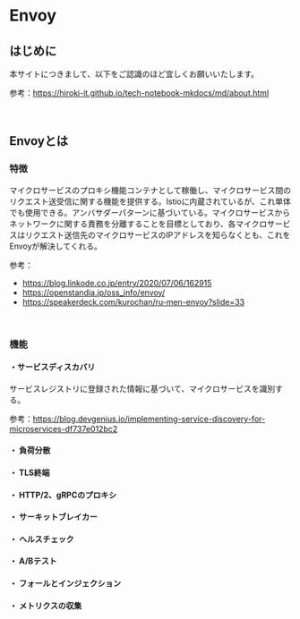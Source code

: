 # Envoy

## はじめに

本サイトにつきまして、以下をご認識のほど宜しくお願いいたします。

参考：https://hiroki-it.github.io/tech-notebook-mkdocs/md/about.html

<br>

## Envoyとは

### 特徴

マイクロサービスのプロキシ機能コンテナとして稼働し、マイクロサービス間のリクエスト送受信に関する機能を提供する。Istioに内蔵されているが、これ単体でも使用できる。アンバサダーパターンに基づいている。マイクロサービスからネットワークに関する責務を分離することを目標としており、各マイクロサービスはリクエスト送信先のマイクロサービスのIPアドレスを知らなくとも、これをEnvoyが解決してくれる。

参考：

- https://blog.linkode.co.jp/entry/2020/07/06/162915
- https://openstandia.jp/oss_info/envoy/
- https://speakerdeck.com/kurochan/ru-men-envoy?slide=33

<br>

### 機能

#### ・サービスディスカバリ

サービスレジストリに登録された情報に基づいて、マイクロサービスを識別する。

参考：https://blog.devgenius.io/implementing-service-discovery-for-microservices-df737e012bc2

#### ・ 負荷分散

#### ・ TLS終端

#### ・ HTTP/2、gRPCのプロキシ

#### ・ サーキットブレイカー

#### ・ ヘルスチェック

#### ・ A/Bテスト

#### ・ フォールとインジェクション

#### ・ メトリクスの収集

